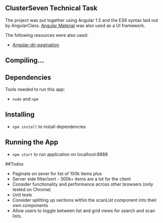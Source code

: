 ## ClusterSeven Technical Task

The project was put together using Angular 1.5 and the ES6 syntax laid out by AngularClass. [Angular Material](https://material.angularjs.org/latest/) was also used as a UI framework.

The following resources were also used:

  - [Angular-dir-pagination](https://github.com/michaelbromley/angularUtils/tree/master/src/directives/pagination)

## Compiling...

## Dependencies
Tools needed to run this app:
* `node` and `npm`

## Installing
* `npm install` to install dependencies

## Running the App
* `npm start` to run application on localhost:8888

##Todos
* Paginate on sever for list of 100k items plus
* Server side filter/sort - 300k+ items are a lot for the client
* Consider functionality and performance across other browsers (only tested on Chrome)
* Unit tests
* Consider splitting up sections within the scanList component into their own components
* Allow users to toggle between list and grid views for search and scan lists.
